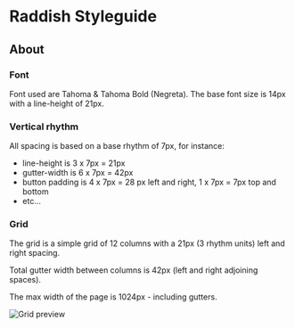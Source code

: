 # Raddish Styleguide

## About

### Font

Font used are Tahoma & Tahoma Bold (Negreta).
The base font size is 14px with a line-height of 21px.

### Vertical rhythm

All spacing is based on a base rhythm of 7px, for instance:

* line-height is 3 x 7px = 21px
* gutter-width is 6 x 7px = 42px
* button padding is 4 x 7px = 28 px left and right, 1 x 7px = 7px top and bottom
* etc...

### Grid

The grid is a simple grid of 12 columns with a 21px (3 rhythm units) left and right spacing.

Total gutter width between columns is 42px (left and right adjoining spaces).

The max width of the page is 1024px - including gutters.

![Grid preview](/images/grid-preview.png)